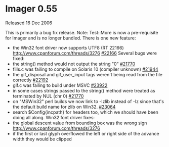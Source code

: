 # Imager 0.55

Released 16 Dec 2006

This is primarily a bug fix release.
Note: Test::More is now a pre-requisite for Imager and is no longer bundled.
There is one new feature:
- the Win32 font driver now supports UTF8 (RT 22166) http://www.cpanforum.com/threads/3276 [#22166](https://github.com/tonycoz/imager/issues/22166) Several bugs were fixed: 
- the string() method would not output the string "0" [#21770](https://github.com/tonycoz/imager/issues/21770) 
- fills.c was failing to compile on Solaris 10 (compiler unknown) [#21944](https://github.com/tonycoz/imager/issues/21944) 
- the gif_disposal and gif_user_input tags weren't being read from the file correctly [#22192](https://github.com/tonycoz/imager/issues/22192) 
- gif.c was failing to build under MSVC [#23922](https://github.com/tonycoz/imager/issues/23922) 
- in some cases strings passed to the string() method were treated as terminated by NUL (chr 0) [#21770](https://github.com/tonycoz/imager/issues/21770) 
- on "MSWin32" perl builds we now link to -lzlib instead of -lz since that's the default build name for zlib on Win32. [#23064](https://github.com/tonycoz/imager/issues/23064) 
- search $Config{incpath} for headers too, which we should have been doing all along. Win32 font driver fixes: 
- the global descent value from bounding box was the wrong sign http://www.cpanforum.com/threads/3276 
- if the first or last glyph overflowed the left or right side of the advance width they would be clipped